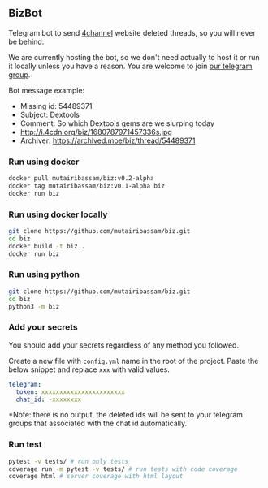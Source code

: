 ## BizBot
Telegram bot to send [4channel](https://boards.4channel.org/biz/) website deleted threads, so you will never be behind.

We are currently hosting the bot, so we don't need actually to host it or run it locally unless you have a reason. You are welcome to join [our telegram group](https://t.me/+2bD0oJy7brEyNjBk).

Bot message example:
- Missing id: 54489371
- Subject: Dextools
- Comment: So which Dextools gems are we slurping today
- http://i.4cdn.org/biz/1680787971457336s.jpg
- Archiver: https://archived.moe/biz/thread/54489371

### Run using docker
```bash
docker pull mutairibassam/biz:v0.2-alpha
docker tag mutairibassam/biz:v0.1-alpha biz
docker run biz
```

### Run using docker locally
```bash
git clone https://github.com/mutairibassam/biz.git
cd biz
docker build -t biz .
docker run biz
```

### Run using python

```bash
git clone https://github.com/mutairibassam/biz.git
cd biz
python3 -m biz
```

### Add your secrets
You should add your secrets regardless of any method you followed.

Create a new file with `config.yml` name in the root of the project. Paste the below snippet and replace `xxx` with valid values.

```yml
telegram:
  token: xxxxxxxxxxxxxxxxxxxxxxx
  chat_id: -xxxxxxxx
```

*Note: there is no output, the deleted ids will be sent to your telegram groups that associated with the chat id automatically.

### Run test
```bash
pytest -v tests/ # run only tests
coverage run -m pytest -v tests/ # run tests with code coverage
coverage html # server coverage with html layout
```
